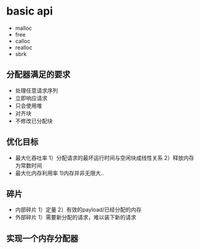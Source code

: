 <!--
 Copyright 2021 icf
 
 Licensed under the Apache License, Version 2.0 (the "License");
 you may not use this file except in compliance with the License.
 You may obtain a copy of the License at
 
     http://www.apache.org/licenses/LICENSE-2.0
 
 Unless required by applicable law or agreed to in writing, software
 distributed under the License is distributed on an "AS IS" BASIS,
 WITHOUT WARRANTIES OR CONDITIONS OF ANY KIND, either express or implied.
 See the License for the specific language governing permissions and
 limitations under the License.
-->

# basic api
- malloc
- free
- calloc
- realloc
- sbrk

## 分配器满足的要求
- 处理任意请求序列
- 立即响应请求
- 只会使用堆
- 对齐块
- 不修改已分配块

## 优化目标
- 最大化吞吐率
  1）分配请求的最坏运行时间与空闲块成线性关系
  2）释放内存为常数时间
- 最大化内存利用率
  1)内存并非无限大..

## 碎片
- 内部碎片
  1）定量
  2）有效的payload/已经分配的内存
- 外部碎片
  1）需要新分配的请求，难以装下新的请求

## 实现一个内存分配器


